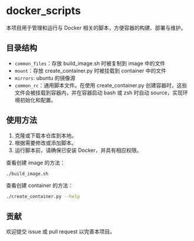 # docker_scripts

本项目用于管理和运行与 Docker 相关的脚本，方便容器的构建、部署与维护。

## 目录结构

- `common_files`：存放 build_image.sh 时被复制到 image 中的文件
- `mount`：存放 create_container.py 时被挂载到 container 中的文件
- `mirrors`: ubuntu 的镜像源
- `common_rc`：通用脚本文件。在使用 create_container.py 创建容器时，这些文件会被挂载到容器内，并在容器启动 bash 或 zsh 时自动 source，实现环境初始化和配置。

## 使用方法

1. 克隆或下载本仓库到本地。
2. 根据需要修改或添加脚本。
3. 运行脚本前，请确保已安装 Docker，并具有相应权限。

查看创建 image 的方法：
```bash
./build_image.sh
```

查看创建 container 的方法：
```bash
./create_container.py --help
```

## 贡献

欢迎提交 issue 或 pull request 以完善本项目。
